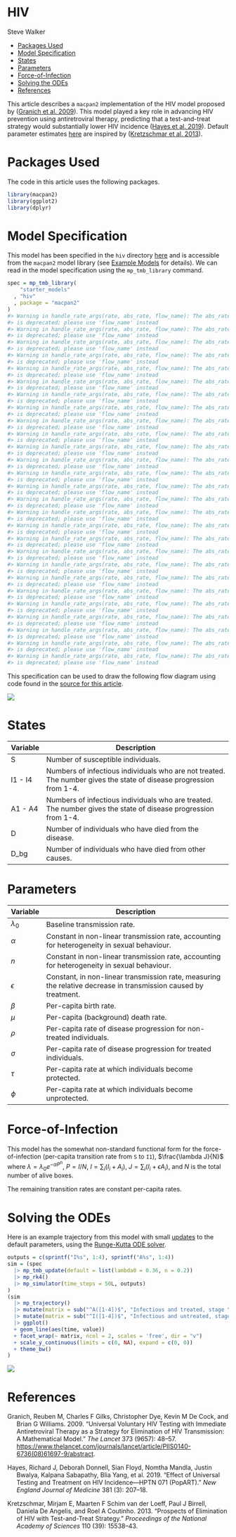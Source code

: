 HIV
================
Steve Walker

-   <a href="#packages-used" id="toc-packages-used">Packages Used</a>
-   <a href="#model-specification" id="toc-model-specification">Model
    Specification</a>
-   <a href="#states" id="toc-states">States</a>
-   <a href="#parameters" id="toc-parameters">Parameters</a>
-   <a href="#force-of-infection"
    id="toc-force-of-infection">Force-of-Infection</a>
-   <a href="#solving-the-odes" id="toc-solving-the-odes">Solving the
    ODEs</a>
-   <a href="#references" id="toc-references">References</a>

This article describes a `macpan2` implementation of the HIV model
proposed by ([Granich et al. 2009](#ref-granich2009universal)). This
model played a key role in advancing HIV prevention using antiretroviral
therapy, predicting that a test-and-treat strategy would substantially
lower HIV incidence ([Hayes et al. 2019](#ref-hayes2019effect)). Default
parameter estimates
[here](https://github.com/canmod/macpan2/blob/main/inst/starter_models/hiv/tmb.R)
are inspired by ([Kretzschmar et al.
2013](#ref-kretzschmar2013prospects)).

# Packages Used

The code in this article uses the following packages.

``` r
library(macpan2)
library(ggplot2)
library(dplyr)
```

# Model Specification

This model has been specified in the `hiv` directory
[here](https://github.com/canmod/macpan2/blob/main/inst/starter_models/hiv/tmb.R)
and is accessible from the `macpan2` model library (see [Example
Models](https://canmod.github.io/macpan2/articles/example_models.html)
for details). We can read in the model specification using the
`mp_tmb_library` command.

``` r
spec = mp_tmb_library(
    "starter_models"
  , "hiv"
  , package = "macpan2"
)
#> Warning in handle_rate_args(rate, abs_rate, flow_name): The abs_rate argument
#> is deprecated; please use 'flow_name' instead
#> Warning in handle_rate_args(rate, abs_rate, flow_name): The abs_rate argument
#> is deprecated; please use 'flow_name' instead
#> Warning in handle_rate_args(rate, abs_rate, flow_name): The abs_rate argument
#> is deprecated; please use 'flow_name' instead
#> Warning in handle_rate_args(rate, abs_rate, flow_name): The abs_rate argument
#> is deprecated; please use 'flow_name' instead
#> Warning in handle_rate_args(rate, abs_rate, flow_name): The abs_rate argument
#> is deprecated; please use 'flow_name' instead
#> Warning in handle_rate_args(rate, abs_rate, flow_name): The abs_rate argument
#> is deprecated; please use 'flow_name' instead
#> Warning in handle_rate_args(rate, abs_rate, flow_name): The abs_rate argument
#> is deprecated; please use 'flow_name' instead
#> Warning in handle_rate_args(rate, abs_rate, flow_name): The abs_rate argument
#> is deprecated; please use 'flow_name' instead
#> Warning in handle_rate_args(rate, abs_rate, flow_name): The abs_rate argument
#> is deprecated; please use 'flow_name' instead
#> Warning in handle_rate_args(rate, abs_rate, flow_name): The abs_rate argument
#> is deprecated; please use 'flow_name' instead
#> Warning in handle_rate_args(rate, abs_rate, flow_name): The abs_rate argument
#> is deprecated; please use 'flow_name' instead
#> Warning in handle_rate_args(rate, abs_rate, flow_name): The abs_rate argument
#> is deprecated; please use 'flow_name' instead
#> Warning in handle_rate_args(rate, abs_rate, flow_name): The abs_rate argument
#> is deprecated; please use 'flow_name' instead
#> Warning in handle_rate_args(rate, abs_rate, flow_name): The abs_rate argument
#> is deprecated; please use 'flow_name' instead
#> Warning in handle_rate_args(rate, abs_rate, flow_name): The abs_rate argument
#> is deprecated; please use 'flow_name' instead
#> Warning in handle_rate_args(rate, abs_rate, flow_name): The abs_rate argument
#> is deprecated; please use 'flow_name' instead
#> Warning in handle_rate_args(rate, abs_rate, flow_name): The abs_rate argument
#> is deprecated; please use 'flow_name' instead
#> Warning in handle_rate_args(rate, abs_rate, flow_name): The abs_rate argument
#> is deprecated; please use 'flow_name' instead
#> Warning in handle_rate_args(rate, abs_rate, flow_name): The abs_rate argument
#> is deprecated; please use 'flow_name' instead
#> Warning in handle_rate_args(rate, abs_rate, flow_name): The abs_rate argument
#> is deprecated; please use 'flow_name' instead
#> Warning in handle_rate_args(rate, abs_rate, flow_name): The abs_rate argument
#> is deprecated; please use 'flow_name' instead
#> Warning in handle_rate_args(rate, abs_rate, flow_name): The abs_rate argument
#> is deprecated; please use 'flow_name' instead
#> Warning in handle_rate_args(rate, abs_rate, flow_name): The abs_rate argument
#> is deprecated; please use 'flow_name' instead
#> Warning in handle_rate_args(rate, abs_rate, flow_name): The abs_rate argument
#> is deprecated; please use 'flow_name' instead
#> Warning in handle_rate_args(rate, abs_rate, flow_name): The abs_rate argument
#> is deprecated; please use 'flow_name' instead
#> Warning in handle_rate_args(rate, abs_rate, flow_name): The abs_rate argument
#> is deprecated; please use 'flow_name' instead
#> Warning in handle_rate_args(rate, abs_rate, flow_name): The abs_rate argument
#> is deprecated; please use 'flow_name' instead
```

This specification can be used to draw the following flow diagram using
code found in the [source for this
article](https://github.com/canmod/macpan2/blob/main/inst/starter_models/hiv/README.Rmd).

![](./figures/diagram-1.png)<!-- -->

# States

| Variable | Description                                                                                                        |
|----------|--------------------------------------------------------------------------------------------------------------------|
| S        | Number of susceptible individuals.                                                                                 |
| I1 - I4  | Numbers of infectious individuals who are not treated. The number gives the state of disease progression from 1-4. |
| A1 - A4  | Numbers of infectious individuals who are treated. The number gives the state of disease progression from 1-4.     |
| D        | Number of individuals who have died from the disease.                                                              |
| D_bg     | Number of individuals who have died from other causes.                                                             |

# Parameters

| Variable    | Description                                                                                                     |
|-------------|-----------------------------------------------------------------------------------------------------------------|
| $\lambda_0$ | Baseline transmission rate.                                                                                     |
| $\alpha$    | Constant in non-linear transmission rate, accounting for heterogeneity in sexual behaviour.                     |
| $n$         | Constant in non-linear transmission rate, accounting for heterogeneity in sexual behaviour.                     |
| $\epsilon$  | Constant, in non-linear transmission rate, measuring the relative decrease in transmission caused by treatment. |
| $\beta$     | Per-capita birth rate.                                                                                          |
| $\mu$       | Per-capita (background) death rate.                                                                             |
| $\rho$      | Per-capita rate of disease progression for non-treated individuals.                                             |
| $\sigma$    | Per-capita rate of disease progression for treated individuals.                                                 |
| $\tau$      | Per-capita rate at which individuals become protected.                                                          |
| $\phi$      | Per-capita rate at which individuals become unprotected.                                                        |

# Force-of-Infection

This model has the somewhat non-standard functional form for the
force-of-infection (per-capita transition rate from `S` to `I1`),
$\frac{\lambda J}{N}$ where $\lambda = \lambda_0 e^{-\alpha P^n}$,
$P = I/N$, $I = \sum_i(I_i + A_i)$, $J = \sum_i(I_i + \epsilon A_i)$,
and $N$ is the total number of alive boxes.

The remaining transition rates are constant per-capita rates.

# Solving the ODEs

Here is an example trajectory from this model with small
[updates](?mp_tmb_update()) to the default parameters, using the
[Runge-Kutta ODE solver](?mp_rk4()).

``` r
outputs = c(sprintf("I%s", 1:4), sprintf("A%s", 1:4))
sim = (spec
  |> mp_tmb_update(default = list(lambda0 = 0.36, n = 0.2))
  |> mp_rk4()
  |> mp_simulator(time_steps = 50L, outputs)
)
(sim
  |> mp_trajectory()
  |> mutate(matrix = sub("^A([1-4])$", "Infectious and treated, stage \\1", matrix))
  |> mutate(matrix = sub("^I([1-4])$", "Infectious and untreated, stage \\1", matrix))
  |> ggplot()
  + geom_line(aes(time, value))
  + facet_wrap(~ matrix, ncol = 2, scales = 'free', dir = "v")
  + scale_y_continuous(limits = c(0, NA), expand = c(0, 0))
  + theme_bw()
)
```

![](./figures/simulations-1.png)<!-- -->

# References

<div id="refs" class="references csl-bib-body hanging-indent">

<div id="ref-granich2009universal" class="csl-entry">

Granich, Reuben M, Charles F Gilks, Christopher Dye, Kevin M De Cock,
and Brian G Williams. 2009. “Universal Voluntary HIV Testing with
Immediate Antiretroviral Therapy as a Strategy for Elimination of HIV
Transmission: A Mathematical Model.” *The Lancet* 373 (9657): 48–57.
<https://www.thelancet.com/journals/lancet/article/PIIS0140-6736(08)61697-9/abstract>.

</div>

<div id="ref-hayes2019effect" class="csl-entry">

Hayes, Richard J, Deborah Donnell, Sian Floyd, Nomtha Mandla, Justin
Bwalya, Kalpana Sabapathy, Blia Yang, et al. 2019. “Effect of Universal
Testing and Treatment on HIV Incidence—HPTN 071 (PopART).” *New England
Journal of Medicine* 381 (3): 207–18.

</div>

<div id="ref-kretzschmar2013prospects" class="csl-entry">

Kretzschmar, Mirjam E, Maarten F Schim van der Loeff, Paul J Birrell,
Daniela De Angelis, and Roel A Coutinho. 2013. “Prospects of Elimination
of HIV with Test-and-Treat Strategy.” *Proceedings of the National
Academy of Sciences* 110 (39): 15538–43.

</div>

</div>
